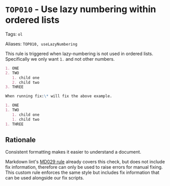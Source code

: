 # `TOP010` - Use lazy numbering within ordered lists

Tags: `ol`

Aliases: `TOP010, useLazyNumbering`

This rule is triggered when lazy-numbering is not used in ordered lists. Specifically we only want `1.` and not other numbers.

```markdown
1. ONE
2. TWO
   1. child one
   2. child two
3. THREE

When running fix:\* will fix the above example.

1. ONE
1. TWO
   1. child one
   1. child two
1. THREE
```

## Rationale

Consistent formatting makes it easier to understand a document.

Markdown lint's [MD029 rule](https://github.com/DavidAnson/markdownlint/blob/main/doc/md029.md) already covers this check, but does not include fix information, therefore can only be used to raise errors for manual fixing. This custom rule enforces the same style but includes fix information that can be used alongside our fix scripts.
